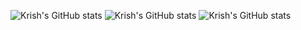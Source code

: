 
![Krish's GitHub stats](https://github-readme-stats.vercel.app/api?username=krjofficial&show=reviews,discussions_started,discussions_answered,prs_merged,prs_merged_percentage)
![Krish's GitHub stats](https://github-readme-stats.vercel.app/api?username=krjofficial&show_icons=true)
![Krish's GitHub stats](https://github-readme-stats.vercel.app/api?username=krjofficial&show_icons=true&bg_color=00120000)

<!--
**krjofficial/krjofficial** is a ✨ _special_ ✨ repository because its `README.md` (this file) appears on your GitHub profile.

Here are some ideas to get you started:

- 🔭 I’m currently working on ...
- 🌱 I’m currently learning ...
- 👯 I’m looking to collaborate on ...
- 🤔 I’m looking for help with ...
- 💬 Ask me about ...
- 📫 How to reach me: ...
- 😄 Pronouns: ...
- ⚡ Fun fact: ...
-->
